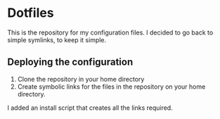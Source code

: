 # Dotfiles

This is the repository for my configuration files. I decided to go back to
simple symlinks, to keep it simple.

## Deploying the configuration

1. Clone the repository in your home directory
2. Create symbolic links for the files in the repository on your home directory.

I added an install script that creates all the links required.

